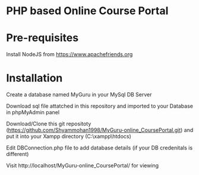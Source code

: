 # PHP based Online Course Portal
# Pre-requisites
Install NodeJS from https://www.apachefriends.org
# Installation
Create a database named MyGuru in your MySql DB Server

Download sql file attatched in this repository and imported to your Database in phpMyAdmin panel

Download/Clone this git repositoty (https://github.com/Shyammohan1998/MyGuru-online_CoursePortal.git) and put it into your Xampp directory (C:\xampp\htdocs)

Edit DBConnection.php file to add database details (if your DB credenitals is different)

Visit http://localhost/MyGuru-online_CoursePortal/ for viewing
